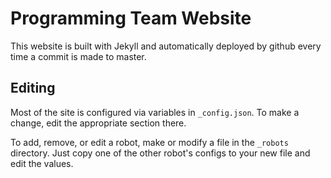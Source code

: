 # Programming Team Website
This website is built with Jekyll and automatically deployed by github every time a commit is made to master.

## Editing
Most of the site is configured via variables in `_config.json`. To make a change, edit the appropriate section there.

To add, remove, or edit a robot, make or modify a file in the `_robots` directory. Just copy one of the other robot's configs to your new file and edit the values. 